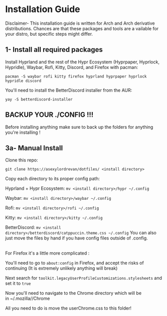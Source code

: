 # Installation Guide

Disclaimer- This installation guide is written for Arch and Arch derivative distributions.
Chances are that these packages and tools are a vailable for your distro, but specific steps might differ.

## 1- Install all required packages
Install Hyprland and the rest of the Hypr Ecosystem (Hyprpaper, Hyprlock, Hypridle), Waybar, Rofi, Kitty, Discord, and Firefox with pacman:

  `pacman -S waybar rofi kitty firefox hyprland hyprpaper hyprlock hypridle discord`

You'll need to install the BetterDiscord installer from the AUR:

  `yay -S betterdiscord-installer`
## BACKUP YOUR ./CONFIG !!!
Before installing anything make sure to back up the folders for anything you're installing !

## 3a- Manual Install
Clone this repo:

`git clone https://asexylordrevan/dotfiles/ <install directory>`

Copy each directory to its proper config path:

Hyprland + Hypr Ecosystem: `mv <install directory>/hypr ~/.config`

Waybar: `mv <install directory>/waybar ~/.config`

Rofi: `mv <install directory>/rofi ~/.config`

Kitty: `mv <install directory>/kitty ~/.config`

BetterDiscord: `mv <install directory>/betterdiscord/catppuccin.theme.css ~/.config`
You can also just move the files by hand if you have config files outside of .config.
<br />
<br />

For Firefox it's a little more complicated : 

You'll need to go to `about:config` in Firefox, and accept the risks of continuing (It is extremely unlikely anything will break)

Next search for `toolkit.legacyUserProfileCustomizations.stylesheets` and set it to `true`

Now you'll need to navigate to the Chrome directory which will be in ~/.mozilla/<weird directory name>/Chrome

All you need to do is move the userChrome.css to this folder!
